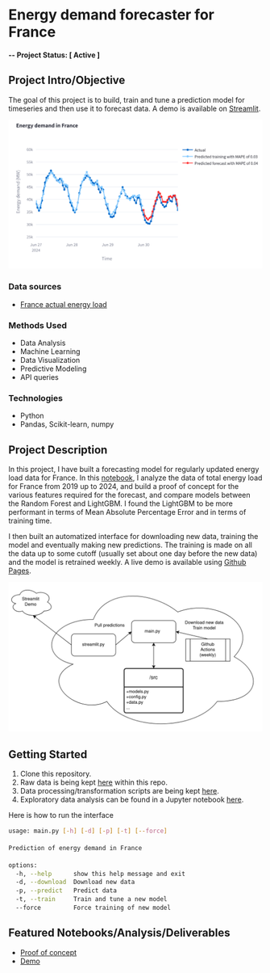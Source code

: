 # Energy demand forecaster for France

#### -- Project Status: [ Active ]

## Project Intro/Objective
The goal of this project is to build, train and tune a prediction model for timeseries and then use it to forecast data.
A demo is available on [Streamlit](https://energy-demand-forecast-france.streamlit.app/).
<!--
### Collaborators
|Name     |  Github Page   |  Personal Website  |
|---------|-----------------|--------------------|
|Nicolas Chagnet | [NicolasChagnet](https://github.com/NicolasChagnet)| [nicolaschagnet.github.io](https://nicolaschagnet.github.io)  | -->

![plot_demo.png](figs/plot_demo.png)

### Data sources

* [France actual energy load](https://transparency.entsoe.eu/load-domain/r2/totalLoadR2/show?name=&defaultValue=false&viewType=GRAPH&areaType=CTA&atch=false&dateTime.dateTime=01.07.2024%2000:00|CET%7CDAYTIMERANGE&dateTime.endDateTime=01.07.2024%2000:00|CET%7CDAYTIMERANGE&biddingZone.values=CTY%7C10YFR-RTE------C!CTA%7C10YFR-RTE------C&dateTime.timezone=CET_CEST&dateTime.timezone_input=CET+(UTC+1)+/+CEST+(UTC+2))


### Methods Used
* Data Analysis
* Machine Learning
* Data Visualization
* Predictive Modeling
* API queries

### Technologies
* Python
* Pandas, Scikit-learn, numpy

## Project Description
In this project, I have built a forecasting model for regularly updated energy load data for France. In this [notebook](notebooks/0_exploratory_data_analysis.ipynb), I analyze the data of total energy load for France from 2019 up to 2024, and build a proof of concept for the various features required for the forecast, and compare models between the Random Forest and LightGBM. I found the LightGBM to be more performant in terms of Mean Absolute Percentage Error and in terms of training time.

I then built an automatized interface for downloading new data, training the model and eventually making new predictions. The training is made on all the data up to some cutoff (usually set about one day before the new data) and the model is retrained weekly.
A live demo is available using [Github Pages](https://nicolaschagnet.github.io/energy-demand-forecast/).

![diagram.png](figs/diagram.png)

## Getting Started

1. Clone this repository.
2. Raw data is being kept [here](data/raw) within this repo.
3. Data processing/transformation scripts are being kept [here](src/).
4. Exploratory data analysis can be found in a Jupyter notebook [here](notebooks/0_exploratory_data_analysis.ipynb).

Here is how to run the interface
```bash
usage: main.py [-h] [-d] [-p] [-t] [--force]

Prediction of energy demand in France

options:
  -h, --help      show this help message and exit
  -d, --download  Download new data
  -p, --predict   Predict data
  -t, --train     Train and tune a new model
  --force         Force training of new model
```


## Featured Notebooks/Analysis/Deliverables
* [Proof of concept](notebooks/0_exploratory_data_analysis.ipynb)
* [Demo](https://nicolaschagnet.github.io/energy-demand-forecast/)
